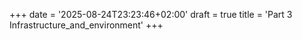 +++
date = '2025-08-24T23:23:46+02:00'
draft = true
title = 'Part 3 Infrastructure_and_environment'
+++
